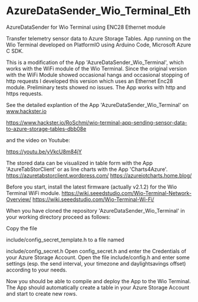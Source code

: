 # AzureDataSender_Wio_Terminal_Eth

AzureDataSender for Wio Terminal using ENC28 Ethernet module

Transfer telemetry sensor data to Azure Storage Tables. App running on the Wio Terminal developed on PlatformIO using Arduino Code, Microsoft Azure C SDK.

This is a modification of the App 'AzureDataSender_Wio_Terminal', which works with the WiFi module of the Wio Terminal.
Since the original version with the WiFi Module showed occasional hangs and occasional stopping of http requests I developed this version
which uses an Ethernet Enc28 module. Preliminary tests showed no issues. The App works with http and https requests.  


See the detailed explantion of the App 'AzureDataSender_Wio_Terminal' on www.hackster.io

https://www.hackster.io/RoSchmi/wio-terminal-app-sending-sensor-data-to-azure-storage-tables-dbb08e

and the video on Youtube:

https://youtu.be/yVkcU8m84jY

 
The stored data can be visualized in table form with the App 'AzureTabStorClient' or as line charts with the App 'Charts4Azure'. https://azuretabstorclient.wordpress.com/ https://azureiotcharts.home.blog/

Before you start, install the latest firmware (actually v2.1.2) for the Wio Terminal WiFi module. https://wiki.seeedstudio.com/Wio-Terminal-Network-Overview/ https://wiki.seeedstudio.com/Wio-Terminal-Wi-Fi/

When you have cloned the repository 'AzureDataSender_Wio_Terminal' in your working directory proceed as follows:

Copy the file

include/config_secret_template.h
to a file named

include/config_secret.h
Open config_secret.h and enter the Credentials of your Azure Storage Account. Open the file include/config.h and enter some settings (esp. the send interval, your timezone and daylightsavings offset) according to your needs.

Now you should be able to compile and deploy the App to the Wio Terminal. The App should automatically create a table in your Azure Storage Account and start to create new rows.
